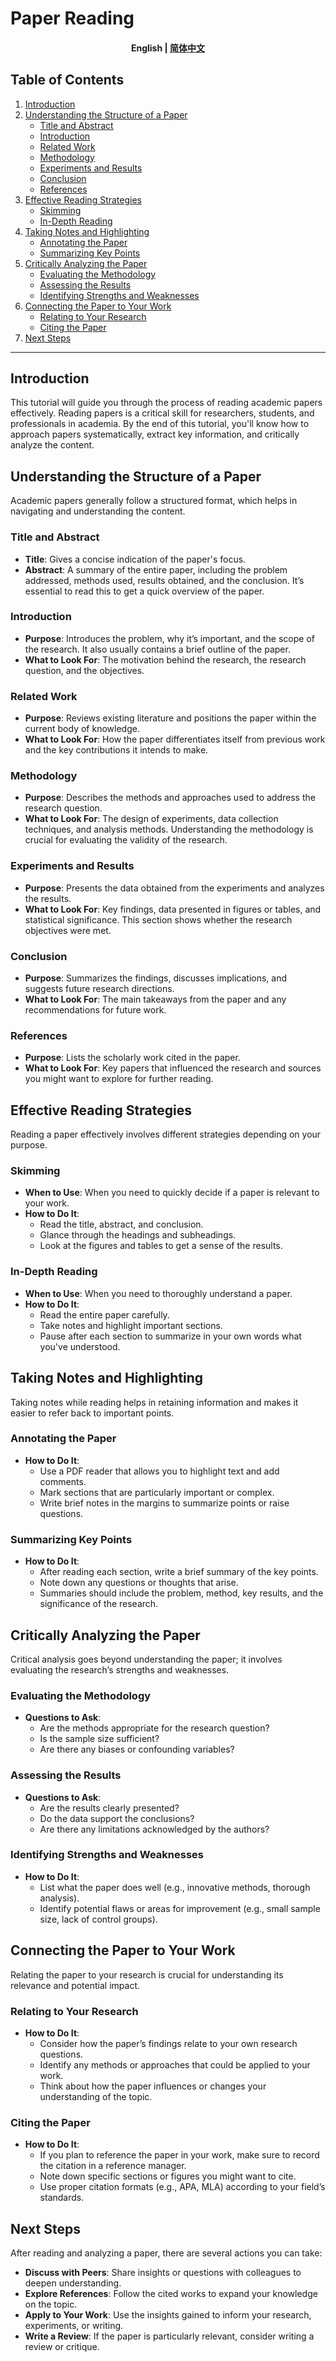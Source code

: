 # Paper Reading

<h4 align="center">
    <p>
        <b>English</b> |
        <a href="https://github.com/Collaborative-AI/tutorial/blob/main/Paper%20Reading/README_zh.md">简体中文</a>
    </p>
</h4>

## Table of Contents
1. [Introduction](#introduction)
2. [Understanding the Structure of a Paper](#understanding-the-structure-of-a-paper)
    - [Title and Abstract](#title-and-abstract)
    - [Introduction](#introduction-section)
    - [Related Work](#related-work)
    - [Methodology](#methodology)
    - [Experiments and Results](#experiments-and-results)
    - [Conclusion](#conclusion)
    - [References](#references)
3. [Effective Reading Strategies](#effective-reading-strategies)
    - [Skimming](#skimming)
    - [In-Depth Reading](#in-depth-reading)
4. [Taking Notes and Highlighting](#taking-notes-and-highlighting)
    - [Annotating the Paper](#annotating-the-paper)
    - [Summarizing Key Points](#summarizing-key-points)
5. [Critically Analyzing the Paper](#critically-analyzing-the-paper)
    - [Evaluating the Methodology](#evaluating-the-methodology)
    - [Assessing the Results](#assessing-the-results)
    - [Identifying Strengths and Weaknesses](#identifying-strengths-and-weaknesses)
6. [Connecting the Paper to Your Work](#connecting-the-paper-to-your-work)
    - [Relating to Your Research](#relating-to-your-research)
    - [Citing the Paper](#citing-the-paper)
7. [Next Steps](#next-steps)

---

## Introduction

This tutorial will guide you through the process of reading academic papers effectively. Reading papers is a critical skill for researchers, students, and professionals in academia. By the end of this tutorial, you'll know how to approach papers systematically, extract key information, and critically analyze the content.

## Understanding the Structure of a Paper

Academic papers generally follow a structured format, which helps in navigating and understanding the content.

### Title and Abstract

- **Title**: Gives a concise indication of the paper's focus.
- **Abstract**: A summary of the entire paper, including the problem addressed, methods used, results obtained, and the conclusion. It’s essential to read this to get a quick overview of the paper.

### Introduction

- **Purpose**: Introduces the problem, why it’s important, and the scope of the research. It also usually contains a brief outline of the paper.
- **What to Look For**: The motivation behind the research, the research question, and the objectives.

### Related Work

- **Purpose**: Reviews existing literature and positions the paper within the current body of knowledge.
- **What to Look For**: How the paper differentiates itself from previous work and the key contributions it intends to make.

### Methodology

- **Purpose**: Describes the methods and approaches used to address the research question.
- **What to Look For**: The design of experiments, data collection techniques, and analysis methods. Understanding the methodology is crucial for evaluating the validity of the research.

### Experiments and Results

- **Purpose**: Presents the data obtained from the experiments and analyzes the results.
- **What to Look For**: Key findings, data presented in figures or tables, and statistical significance. This section shows whether the research objectives were met.

### Conclusion

- **Purpose**: Summarizes the findings, discusses implications, and suggests future research directions.
- **What to Look For**: The main takeaways from the paper and any recommendations for future work.

### References

- **Purpose**: Lists the scholarly work cited in the paper.
- **What to Look For**: Key papers that influenced the research and sources you might want to explore for further reading.

## Effective Reading Strategies

Reading a paper effectively involves different strategies depending on your purpose.

### Skimming

- **When to Use**: When you need to quickly decide if a paper is relevant to your work.
- **How to Do It**: 
    - Read the title, abstract, and conclusion.
    - Glance through the headings and subheadings.
    - Look at the figures and tables to get a sense of the results.

### In-Depth Reading

- **When to Use**: When you need to thoroughly understand a paper.
- **How to Do It**: 
    - Read the entire paper carefully.
    - Take notes and highlight important sections.
    - Pause after each section to summarize in your own words what you've understood.

## Taking Notes and Highlighting

Taking notes while reading helps in retaining information and makes it easier to refer back to important points.

### Annotating the Paper

- **How to Do It**: 
    - Use a PDF reader that allows you to highlight text and add comments.
    - Mark sections that are particularly important or complex.
    - Write brief notes in the margins to summarize points or raise questions.

### Summarizing Key Points

- **How to Do It**:
    - After reading each section, write a brief summary of the key points.
    - Note down any questions or thoughts that arise.
    - Summaries should include the problem, method, key results, and the significance of the research.

## Critically Analyzing the Paper

Critical analysis goes beyond understanding the paper; it involves evaluating the research’s strengths and weaknesses.

### Evaluating the Methodology

- **Questions to Ask**:
    - Are the methods appropriate for the research question?
    - Is the sample size sufficient?
    - Are there any biases or confounding variables?

### Assessing the Results

- **Questions to Ask**:
    - Are the results clearly presented?
    - Do the data support the conclusions?
    - Are there any limitations acknowledged by the authors?

### Identifying Strengths and Weaknesses

- **How to Do It**:
    - List what the paper does well (e.g., innovative methods, thorough analysis).
    - Identify potential flaws or areas for improvement (e.g., small sample size, lack of control groups).

## Connecting the Paper to Your Work

Relating the paper to your research is crucial for understanding its relevance and potential impact.

### Relating to Your Research

- **How to Do It**:
    - Consider how the paper’s findings relate to your own research questions.
    - Identify any methods or approaches that could be applied to your work.
    - Think about how the paper influences or changes your understanding of the topic.

### Citing the Paper

- **How to Do It**:
    - If you plan to reference the paper in your work, make sure to record the citation in a reference manager.
    - Note down specific sections or figures you might want to cite.
    - Use proper citation formats (e.g., APA, MLA) according to your field’s standards.

## Next Steps

After reading and analyzing a paper, there are several actions you can take:

- **Discuss with Peers**: Share insights or questions with colleagues to deepen understanding.
- **Explore References**: Follow the cited works to expand your knowledge on the topic.
- **Apply to Your Work**: Use the insights gained to inform your research, experiments, or writing.
- **Write a Review**: If the paper is particularly relevant, consider writing a review or critique.

